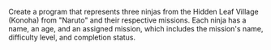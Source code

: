 Create a program that represents three ninjas from the Hidden Leaf Village (Konoha) from "Naruto" and their respective missions.
Each ninja has a name, an age, and an assigned mission, which includes the mission's name, difficulty level, and completion status.
